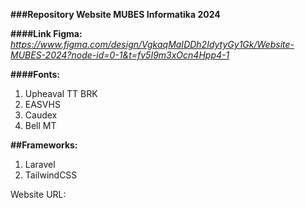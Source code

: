 **###Repository Website MUBES Informatika 2024**

**####Link Figma:**
*https://www.figma.com/design/VgkaqMaIDDh2IdytyGy1Gk/Website-MUBES-2024?node-id=0-1&t=fv5I9m3xOcn4Hpp4-1*

**####Fonts:**
1. Upheaval TT BRK
2. EASVHS
3. Caudex
4. Bell MT

**##Frameworks:**
1. Laravel
2. TailwindCSS

Website URL: 